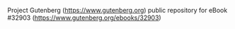 Project Gutenberg (https://www.gutenberg.org) public repository for eBook #32903 (https://www.gutenberg.org/ebooks/32903)
